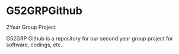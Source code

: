 G52GRPGithub
============

2Year Group Project

G52GRP Github is a repository for our second year group project for software, codings, etc..
